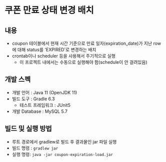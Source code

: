 # 쿠폰 만료 상태 변경 배치

## 내용

- coupon 테이블에서 현재 시간 기준으로 만료 일자(expiration_date)가 지난 row에 대해 status를 'EXPIRED'로 변경하는 배치
- crontab이나 scheduler 등을 사용해서 주기적으로 실행
    - 이 프로젝트 내에서는 수동으로 실행해야 함(schedule이 안 걸려있음)

## 개발 스펙

- 개발 언어 : Java 11 (OpenJDK 11)
- 빌드 도구 : Gradle 6.3
    - 테스트 프레임워크 : JUnit5
- 개발 Database : MySQL 5.7

## 빌드 및 실행 방법

- 루트 경로에서 gradlew로 빌드 후 결과물인 jar 파일 실행
- 빌드 명령 : `gradlew jar`
- 실행 명령: `java -jar coupon-expiration-load.jar`
